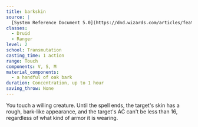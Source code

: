 ```yaml
---
title: barkskin
source: |
  [System Reference Document 5.0](https://dnd.wizards.com/articles/features/systems-reference-document-srd)
classes:
  - Druid
  - Ranger
level: 2
school: Transmutation
casting_time: 1 action
range: Touch
components: V, S, M
material_components:
  - a handful of oak bark
duration: Concentration, up to 1 hour
saving_throw: None
---
```


You touch a willing creature. Until the spell ends, the target's skin has a rough, bark-like appearance, and the target's AC can't be less than 16, regardless of what kind of armor it is wearing.
